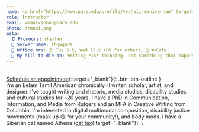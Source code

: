 ```yaml
---
name: <a href="https://www.pace.edu/profile/vyshali-manivannan" target="_blank">Dr. Vyshali Manivannan (Dr. Mani)</a>
role: Instructor
email: vmanivannan@pace.edu
photo: drmani.png
meta:
  ⚧️ Pronouns: she/her
  🥸 Server name: fhqwgads
  🍵 Office hrs: 🕛 Tue 2-5, Wed 12-2 (DM for other), 📍 🔊Cafe
  🌋 My hill to die on: Writing *is* thinking, not something that happens after thinking.
---
```

\
[Schedule an appointment](https://zcal.co/drmani/office-hrs){:target="_blank"}{: .btn .btn-outline } \
I'm an Eelam Tamil American chronically ill writer, scholar, artist, and designer. I've taught writing and rhetoric, media studies, disability studies, and cultural studies for ~20 years. I have a PhD in Communication, Information, and Media from Rutgers and an MFA in Creative Writing from Columbia. I'm interested in digital multimodal composition, disability justice movements (mask up 😷 for your community!), and body mods. I have a Siberian cat named Athena ([cat tax](/ws297y/assets/images/cat_tax.jpg){:target="_blank"}). \